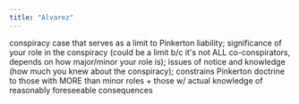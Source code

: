 ```yaml
---
title: "Alvarez"
---
```

conspiracy case that serves as a limit to Pinkerton liability; significance of your role in the conspiracy (could be a limit b/c it's not ALL co-conspirators, depends on how major/minor your role is); issues of notice and knowledge (how much you knew about the conspiracy); constrains Pinkerton doctrine to those with MORE than minor roles + those w/ actual knowledge of reasonably foreseeable consequences

